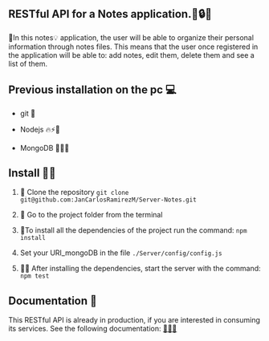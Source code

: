 ## RESTful API for a Notes application.🔌🔒📑 

🏅In this notes💡 application, the user will be able to organize their personal information through notes files. This means that the user once registered in the application will be able to: add notes, edit them, delete them and see a list of them.

 ## Previous installation on the pc 💻
 
 - git 📑
 
 - Nodejs 🔥⚡🔌
 
 - MongoDB 📂📑💡

 ## Install 🐱‍🏍

 1. 📸 Clone the repository  `git clone git@github.com:JanCarlosRamirezM/Server-Notes.git`
 
 2. 🤖 Go to the project folder from the terminal

 3.  🐾To install all the dependencies of the project run the command: `npm install`
 
 5.  Set your URI_mongoDB in the file `./Server/config/config.js`

4.	🐱‍🏍 After installing the dependencies, start the server with the command: `npm test`

## Documentation 📖

This RESTful API is already in production, if you are interested in consuming its services. See the following documentation:
[📖📑🔌](https://documenter.getpostman.com/view/5698540/SzmcZdy6)

